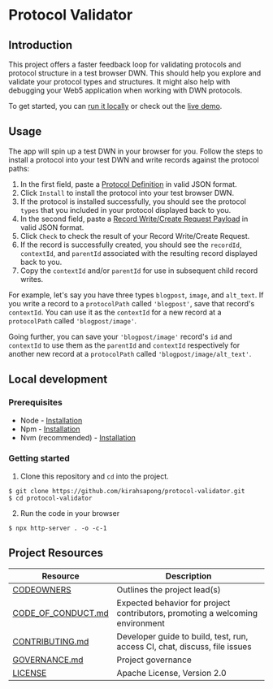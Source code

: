 # Protocol Validator

## Introduction

This project offers a faster feedback loop for validating protocols and protocol structure in a test browser DWN. This should help you explore and validate your protocol types and structures. It might also help with debugging your Web5 application when working with DWN protocols.

To get started, you can [run it locally](#local-development) or check out the [live demo](https://radiant-semifreddo-af73bb.netlify.app).

## Usage

The app will spin up a test DWN in your browser for you. Follow the steps to install a protocol into your test DWN and write records against the protocol paths:

1. In the first field, paste a [Protocol Definition](https://developer.tbd.website/docs/web5/learn/protocols#defining-a-protocol) in valid JSON format.
2. Click `Install` to install the protocol into your test browser DWN.
3. If the protocol is installed successfully, you should see the protocol `types` that you included in your protocol displayed back to you.
4. In the second field, paste a [Record Write/Create Request Payload](https://developer.tbd.website/api/web5-js/dwn/records/#createrequest) in valid JSON format.
5. Click `Check` to check the result of your Record Write/Create Request.
6. If the record is successfully created, you should see the `recordId`, `contextId`, and `parentId` associated with the resulting record displayed back to you.
7. Copy the `contextId` and/or `parentId` for use in subsequent child record writes.

For example, let's say you have three types `blogpost`, `image`, and `alt_text`. If you write a record to a `protocolPath` called `'blogpost'`, save that record's `contextId`. You can use it as the `contextId` for a new record at a `protocolPath` called `'blogpost/image'`.

Going further, you can save your `'blogpost/image'` record's `id` and `contextId` to use them as the `parentId` and `contextId` respectively for another new record at a `protocolPath` called `'blogpost/image/alt_text'`.

## Local development

### Prerequisites

- Node - [Installation](https://nodejs.org/en/download)
- Npm - [Installation](https://docs.npmjs.com/downloading-and-installing-node-js-and-npm)
- Nvm (recommended) - [Installation](https://github.com/nvm-sh/nvm#installing-and-updating)

### Getting started

1. Clone this repository and `cd` into the project.

```
$ git clone https://github.com/kirahsapong/protocol-validator.git
$ cd protocol-validator
```

2. Run the code in your browser

```
$ npx http-server . -o -c-1
```

## Project Resources

| Resource                                   | Description                                                                   |
| ------------------------------------------ | ----------------------------------------------------------------------------- |
| [CODEOWNERS](./CODEOWNERS)                 | Outlines the project lead(s)                                                  |
| [CODE_OF_CONDUCT.md](./CODE_OF_CONDUCT.md) | Expected behavior for project contributors, promoting a welcoming environment |
| [CONTRIBUTING.md](./CONTRIBUTING.md)       | Developer guide to build, test, run, access CI, chat, discuss, file issues    |
| [GOVERNANCE.md](./GOVERNANCE.md)           | Project governance                                                            |
| [LICENSE](./LICENSE)                       | Apache License, Version 2.0                                                   |
